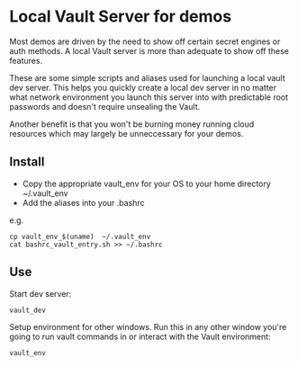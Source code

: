 # Local Vault Server for demos

Most demos are driven by the need to show off certain secret engines or auth methods.   A local Vault server is more than adequate to show off these features.


These are some simple scripts and aliases used for launching a local vault dev server.   This helps you quickly create a local dev server in no matter what network environment you launch this server into with predictable root passwords and doesn't require unsealing the Vault.

Another benefit is that you won't be burning money running cloud resources which may largely be unneccessary for your demos.   


## Install

 * Copy the appropriate vault_env for your OS to your home directory ~/.vault_env
 * Add the aliases into your .bashrc

e.g.

```
cp vault_env_$(uname)  ~/.vault_env
cat bashrc_vault_entry.sh >> ~/.bashrc
```

## Use

Start dev server:
```
vault_dev
```

Setup environment for other windows.  Run this in any other window you're going to run vault commands in or interact with the Vault environment:
```
vault_env
```

